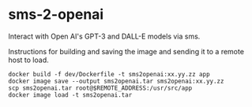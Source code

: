 # sms-2-openai
Interact with Open AI's GPT-3 and DALL-E models via sms.



Instructions for building and saving the image and sending it to a remote host to load.

```
docker build -f dev/Dockerfile -t sms2openai:xx.yy.zz app
docker image save --output sms2openai.tar sms2openai:xx.yy.zz
scp sms2openai.tar root@$REMOTE_ADDRESS:/usr/src/app
docker image load -t sms2openai.tar
```
